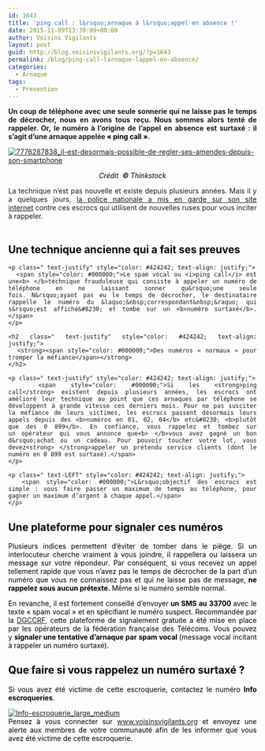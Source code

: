 ```yaml
---
id: 1643
title: 'ping call : l&rsquo;arnaque à l&rsquo;appel en absence !'
date: 2015-11-09T13:39:09+00:00
author: Voisins Vigilants
layout: post
guid: http://blog.voisinsvigilants.org/?p=1643
permalink: /blog/ping-call-larnaque-lappel-en-absence/
categories:
  - Arnaque
tags:
  - Prevention
---
```

<div class="wiki">
  <p class="first" style="text-align: justify;">
    <strong>Un coup de téléphone avec une seule sonnerie qui ne laisse pas le temps de décrocher, nous en avons tous reçu. Nous sommes alors tenté de rappeler. Or, <strong>le numéro à l&rsquo;origine de l&rsquo;appel en absence est surtaxé : i</strong>l s&rsquo;agit d&rsquo;une arnaque appelée <span style="color: #000000;">« ping call »</span><span style="color: #424242;">.</span></strong>
  </p>
  
  <p class="first" style="text-align: justify;">
    <a href="./../../images/2015/11/7776287838_il-est-desormais-possible-de-regler-ses-amendes-depuis-son-smartphone.jpg"><img class="aligncenter  wp-image-842" src="./../../images/2015/11/7776287838_il-est-desormais-possible-de-regler-ses-amendes-depuis-son-smartphone.jpg" alt="7776287838_il-est-desormais-possible-de-regler-ses-amendes-depuis-son-smartphone" /></a>
  </p>
  
  <p style="color: black; text-align: center;">
    <em>Crédit  <b style="color: #252525;">© </b>Thinkstock</em>
  </p>
  
  <div class="figcaption-info" style="text-align: justify;">
    La technique n&rsquo;est pas nouvelle et existe depuis plusieurs années. Mais il y a quelques jours, <a href="http://www.police-nationale.interieur.gouv.fr/Actualites/Dossiers/Cybercrime/Arnaque-a-l-appel-en-absence">la police nationale a mis en garde sur son site internet</a> contre ces escrocs qui utilisent de nouvelles ruses pour vous inciter à rappeler.
  </div>
  
  <div class="figcaption-info" style="text-align: justify;">
    <span style="color: #ffffff;">Voisins Vigilants</span>
  </div>
  
  <div class="figcaption-info" style="text-align: justify;">
    <h2 class="first">
      <strong><span style="color: #000000;">Une technique ancienne qui a fait ses preuves</span></strong>
    </h2>
    
    <p class=" text-justify" style="color: #424242; text-align: justify;">
      <span style="color: #000000;">Le spam vocal ou <i>ping call</i> est une<b> </b>technique frauduleuse qui consiste à appeler un numéro de téléphone en ne laissant sonner qu&rsquo;une seule fois. N&rsquo;ayant pas eu le temps de décrocher, le destinataire rappelle le numéro du &laquo;&nbsp;correspondant&nbsp;&raquo; qui s&rsquo;est affiché&#8230; et tombe sur un <b>numéro surtaxé</b>.</span>
    </p>
    
    <h2 class=" text-justify" style="color: #424242; text-align: justify;">
      <strong><span style="color: #000000;">Des numéros « normaux » pour tromper la méfiance</span></strong>
    </h2>
    
    <p class=" text-justify" style="color: #424242; text-align: justify;">
      <span style="color: #000000;">Si les <strong>ping call</strong> existent depuis plusieurs années, les escrocs ont amélioré leur technique au point que ces arnaques par téléphone se développent à grande vitesse ces derniers mois. Pour ne pas susciter la méfiance de leurs victimes, les escrocs passent désormais leurs appels depuis des <b>numéros en 01, 02, 04</b> etc&#8230; <b>plutôt que des 0 899</b>. En confiance, vous rappelez et tombez sur un opérateur qui vous annonce que<b> </b>vous avez gagné un bon d&rsquo;achat ou un cadeau. Pour pouvoir toucher votre lot, vous devez<strong> </strong>appeler un prétendu service clients (dont le numéro en 0 899 est surtaxé).</span>
    </p>
    
    <p class=" text-LEFT" style="color: #424242; text-align: justify;">
      <span style="color: #000000;">L&rsquo;objectif des escrocs est simple : vous faire passer un maximum de temps au téléphone, pour gagner un maximum d’argent à chaque appel.</span>
    </p>
  </div>
  
  <h2 style="color: black; text-align: justify;">
    <strong>Une plateforme pour signaler ces numéros</strong>
  </h2>
  
  <p style="color: black; text-align: justify;">
    Plusieurs indices permettent d&rsquo;éviter de tomber dans le piège. Si un interlocuteur cherche vraiment à vous joindre, il rappellera ou laissera un message sur votre répondeur<em>.</em> Par conséquent, si vous recevez un appel tellement rapide que vous n&rsquo;avez pas le temps de décrocher de la part d&rsquo;un numéro que vous ne connaissez pas et qui ne laisse pas de message,<strong style="font-style: inherit;"> ne rappelez sous aucun prétexte. </strong>Même si le numéro semble normal.
  </p>
  
  <p style="color: black; text-align: justify;">
    En revanche, il est fortement conseillé d&rsquo;envoyer<b> un SMS au 33700 </b>avec le texte &laquo;&nbsp;spam vocal&nbsp;&raquo; et en spécifiant le numéro suspect. <span style="color: #424242;"><span style="color: #000000;">Recommandée par la</span> </span><a href="http://www.economie.gouv.fr/sms-frauduleux-dgccrf-appelle-a-vigilance" target="_blank">DGCCRF</a><span style="color: #424242;">,<span style="color: #000000;"> cette plateforme de signalement gratuite a été mise en place par les opérateurs de la fédération française des Télécoms. Vous pouvez y <strong>signaler une tentative d&rsquo;arnaque par spam vocal</strong></span></span><b style="color: #424242;"> </b>(message vocal incitant à rappeler un numéro surtaxé).
  </p>
  
  <h2 style="color: #355689; text-align: justify;">
    <strong><span style="color: #000000;">Que faire si vous rappelez un numéro surtaxé ?</span></strong>
  </h2>
  
  <p style="color: #424242; text-align: justify;">
    <span style="color: #000000;">Si vous avez été victime de cette escroquerie, contactez le numéro <strong>Info escroqueries</strong>. </span>
  </p>
</div>

<div class="clear" style="text-align: justify;">
  <a href="./../../images/Info-escroquerie_large_medium.jpg"><img class="aligncenter size-full wp-image-838" src="./../../images/2015/11/Info-escroquerie_large_medium.jpg" alt="Info-escroquerie_large_medium" /></a>
</div>

<div class="clear" style="text-align: justify;">
  <span style="color: #000000;">Pensez à vous connecter sur </span><a href="http://www.voisinsvigilants.org">www.voisinsvigilants.org</a><span style="color: #000000;"> et envoyez une alerte aux membres de votre communauté afin de les informer que vous avez été victime de cette escroquerie.</span>
</div>
